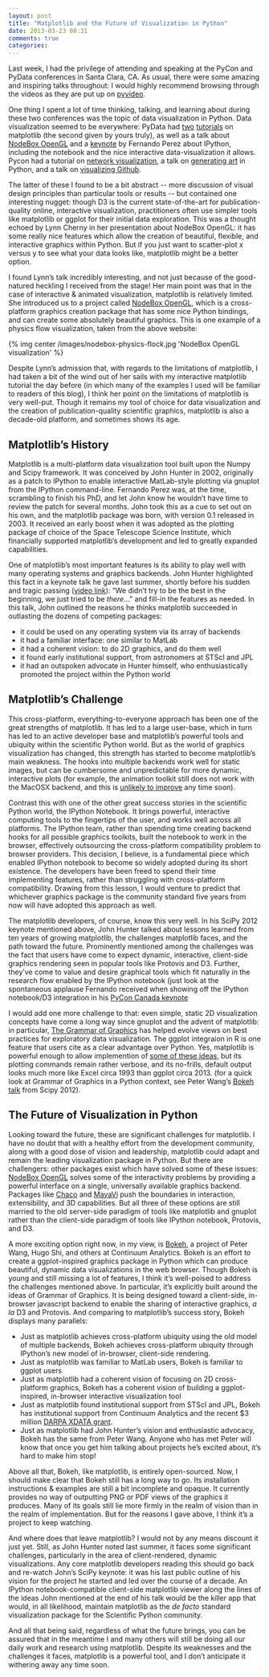 ```yaml
---
layout: post
title: "Matplotlib and the Future of Visualization in Python"
date: 2013-03-23 08:31
comments: true
categories: 
---
```

Last week, I had the privilege of attending and speaking at the
PyCon and PyData conferences in Santa Clara, CA.  As usual, there were some
amazing and inspiring talks throughout: I would highly recommend browsing
through the videos as they are put up on
[pyvideo](http://pyvideo.org/category/33/pycon-us-2013).

One thing I spent a lot of time thinking, talking, and learning about
during these two conferences was the topic of data visualization in Python.
Data visualization seemed to be everywhere: PyData had
[two](http://sv2013.pydata.org/abstracts/#11)
[tutorials](http://sv2013.pydata.org/abstracts/#15)
on matplotlib (the second given by yours truly), as well as a talk about
[NodeBox OpenGL](http://sv2013.pydata.org/abstracts/#41) and a
[keynote](http://sv2013.pydata.org/keynotes/#abstract_33) by
Fernando Perez about IPython, including the notebook and the
nice interactive data-visualization it allows. Pycon had a tutorial on
[network visualization](https://us.pycon.org/2013/schedule/presentation/29/),
a talk on [generating art](https://us.pycon.org/2013/schedule/presentation/58/)
in Python, and a talk on
[visualizing Github](https://us.pycon.org/2013/schedule/presentation/108/). 

<!-- more --> 

The latter of these I found to be a bit abstract -- more discussion of visual
design principles than particular tools or results -- but contained one
interesting nugget: though D3 is the current state-of-the-art for
publication-quality online, interactive visualization, practitioners often
use simpler tools like matplotlib or ggplot for their initial data exploration.
This was a thought echoed by Lynn Cherny in her presentation about NodeBox
OpenGL: it has some really nice features which allow the creation of beautiful,
flexible, and interactive graphics within Python.  But if you just want to
scatter-plot x versus y to see what your data looks like, matplotlib might
be a better option.

I found Lynn’s talk incredibly interesting, and not just because of the
good-natured heckling I received from the stage!  Her main point was that
in the case of interactive & animated visualization, matplotlib is relatively
limited.  She introduced us to a project called
[NodeBox OpenGL](http://www.cityinabottle.org/nodebox/), which is a
cross-platform graphics creation package that has some nice Python bindings,
and can create some absolutely beautiful graphics.  This is one example of a
physics flow visualization, taken from the above website:

{% img center /images/nodebox-physics-flock.jpg 'NodeBox OpenGL visualization' %}

Despite Lynn’s admission that, with regards to the limitations of matplotlib,
I had taken a bit of the wind out of her sails with my interactive matplotlib
tutorial the day before (in which many of the examples I used will be familiar
to readers of this blog), I think her point on the limitations of matplotlib
is very well-put.  Though it remains my tool of choice for data visualization
and the creation of publication-quality scientific graphics, matplotlib is
also a decade-old platform, and sometimes shows its age.

## Matplotlib’s History ##

Matplotlib is a multi-platform data visualization tool built upon the Numpy
and Scipy framework.  It was conceived by John Hunter in 2002, originally as
a patch to IPython to enable interactive MatLab-style plotting via gnuplot
from the IPython command-line.  Fernando Perez was, at the time, scrambling
to finish his PhD, and let John know he wouldn’t have time to review the patch
for several months.  John took this as a cue to set out on his own, and the
matplotlib package was born, with version 0.1 released in 2003.  It received
an early boost when it was adopted as the plotting package of choice of the
Space Telescope Science Institute, which financially supported matplotlib’s
development and led to greatly expanded capabilities.

One of matplotlib’s most important features is its ability to play well with
many operating systems and graphics backends. John Hunter highlighted this
fact in a keynote talk he gave last summer, shortly before his sudden and
tragic passing ([video link](http://pyvideo.org/video/1192/matplotlib-lessons-from-middle-age-or-how-you)):
“We didn’t try to be the best in the beginning, we just tried to be *there*...”
and fill-in the features as needed.  In this talk, John outlined the reasons
he thinks matplotlib succeeded in outlasting the dozens of competing packages:

- it could be used on any operating system via its array of backends
- it had a familiar interface: one similar to MatLab
- it had a coherent vision: to do 2D graphics, and do them well
- it found early institutional support, from astronomers at STScI and JPL
- it had an outspoken advocate in Hunter himself, who enthusiastically
  promoted the project within the Python world

## Matplotlib’s Challenge ##

This cross-platform, everything-to-everyone approach has been one of the great
strengths of matplotlib.  It has led to a large user-base, which in turn
has led to an active developer base and matplotlib’s powerful tools and
ubiquity within the scientific Python world.  But as the
world of graphics visualization has changed, this strength has started to
become matplotlib’s main weakness.  The hooks into multiple backends work
well for static images, but can be cumbersome and unpredictable for more
dynamic, interactive plots (for example, the animation toolkit still does
not work with the MacOSX backend, and this is
[unlikely to improve](https://github.com/matplotlib/matplotlib/issues/531)
any time soon).

Contrast this with one of the other great success stories in the scientific
Python world, the IPython Notebook.  It brings powerful, interactive computing
tools to the fingertips of the user, and works well across all platforms.
The IPython team, rather than spending time creating backend hooks for all
possible graphics toolkits, built the notebook to work in the browser,
effectively outsourcing the cross-platform compatibility problem to browser
providers.  This decision, I believe, is a fundamental piece which enabled
IPython notebook to become so widely adopted during its short existence.
The developers have been freed to spend their time implementing features,
rather than struggling with cross-platform compatibility.  Drawing from this
lesson, I would venture to predict that whichever graphics package is the
community standard five years from now will have adopted this approach as well.

The matplotlib developers, of course, know this very well.  In his SciPy 2012
keynote mentioned above, John Hunter talked about lessons learned from ten
years of growing matplotlib, the challenges matplotlib faces, and the path
toward the future.  Prominently mentioned among the challenges was the fact
that users have come to expect dynamic, interactive, client-side graphics
rendering seen in popular tools like Protovis and D3.  Further, they’ve come
to value and desire graphical tools which fit naturally in the research flow
enabled by the IPython notebook (just look at the spontaneous applause Fernando
received when showing off the IPython notebook/D3 integration in his
[PyCon Canada keynote](http://www.youtube.com/watch?feature=player_embedded&v=F4rFuIb1Ie4)

I would add one more challenge to that: even simple, static 2D visualization
concepts have come a long way since gnuplot and the advent of matplotlib:
in particular,
[The Grammar of Graphics](http://www.amazon.com/Grammar-Graphics-Statistics-Computing/dp/0387245448)
has helped evolve views on best practices for exploratory data visualization.
The ggplot integraion in R is one feature that users cite as a clear advantage
over Python.  Yes, matplotlib is powerful enough to allow implemention of
[some of these ideas](http://messymind.net/2012/07/making-matplotlib-look-like-ggplot/),
but its plotting commands remain rather verbose, and its no-frills, default
output looks much more like Excel circa 1993 than ggplot circa 2013. 
(for a quick look at Grammar of Graphics in a Python context, see Peter Wang’s
[Bokeh talk](http://pyvideo.org/video/1224/bokeh-an-extensible-implementation-of-the-gramma) from Scipy 2012).

## The Future of Visualization in Python ##

Looking toward the future, these are significant challenges for matplotlib.
I have no doubt that with a healthy effort from the development community,
along with a good dose of vision and leadership, matplotlib could adapt and
remain the leading visualization package in Python.  But there are challengers:
other packages exist which have solved some of these issues:
[NodeBox OpenGL](http://www.cityinabottle.org/nodebox/) solves some of the
interactivity problems by providing a powerful interface on a single,
universally available graphics backend.
Packages like [Chaco](http://code.enthought.com/chaco/) and
[MayaVi](http://code.enthought.com/projects/mayavi/) push the boundaries in
interaction, extensibility, and 3D capabilities.  But all three of these
options are still married to the old server-side paradigm of tools like
matplotlib and gnuplot rather than the client-side paradigm of tools like
IPython notebook, Protovis, and D3.

A more exciting option right now, in my view, is
[Bokeh](https://github.com/continuumio/bokeh), a project of Peter Wang,
Hugo Shi, and others at Continuum Analytics.  Bokeh is an effort to create
a ggplot-inspired graphics package in Python which can produce beautiful,
dynamic data visualizations in the web browser.  Though Bokeh is young and
still missing a lot of features, I think it’s well-poised to address the
challenges mentioned above.  In particular, it’s explicitly built around the
ideas of Grammar of Graphics.  It is being designed toward a client-side,
in-browser javascript backend to enable the sharing of interactive graphics,
*a la* D3 and Protovis.  And comparing to matplotlib’s success story, Bokeh
displays many parallels:

- Just as matplotlib achieves cross-platform ubiquity using the old model of
  multiple backends, Bokeh achieves cross-platform ubiquity through IPython’s
  new model of in-browser, client-side rendering.
- Just as matplotlib was familiar to MatLab users, Bokeh is familiar to
  ggplot users
- Just as matplotlib had a coherent vision of focusing on 2D cross-platform
  graphics, Bokeh has a coherent vision of building a ggplot-inspired,
  in-browser interactive visualization tool
- Just as matplotlib found institutional support from STScI and JPL, Bokeh
  has institutional support from Continuum Analytics and the recent $3 million
  [DARPA XDATA grant](http://continuum.io/press/continuum-receives-darpa-xdata-funding).
- Just as matplotlib had John Hunter’s vision and enthusiastic advocacy,
  Bokeh has the same from Peter Wang.  Anyone who has met Peter will know
  that once you get him talking about projects he’s excited about, it’s hard
  to make him stop!

Above all that, Bokeh, like matplotlib, is entirely open-sourced.  Now, I
should make clear that Bokeh still has a long way to go.  Its installation
instructions & examples are still a bit incomplete and opaque.  It currently
provides no way of outputting PNG or PDF views of the graphics it produces.
Many of its goals still lie more firmly in the realm of vision than in the
realm of implementation. But for the reasons I gave above, I think it’s
a project to keep watching.

And where does that leave matplotlib?  I would not by any means discount
it just yet.
Still, as John Hunter noted last summer, it faces some significant challenges,
particularly in the area of client-rendered, dynamic visualizations.  Any
core matplotlib developers reading this should go back and re-watch John’s
SciPy keynote: it was his last public outline of his vision for the project
he started and led over the course of a decade.  An IPython
notebook-compatible client-side matplotlib viewer along the lines of the
ideas John mentioned at the end of his talk would be the killer app
that would, in all likelihood, maintain matplotlib as the *de facto*
standard visualization package for the Scientific Python community.

And all that being said, regardless of what the future brings, you can be
assured that in the meantime I and many others will still be doing all our
daily work and research using matplotlib. Despite its weaknesses and the
challenges it faces, matplotlib is a powerful tool, and I don’t anticipate
it withering away any time soon.